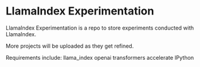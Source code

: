 # LlamaIndex Experimentation
LlamaIndex Experimentation is a repo to store experiments conducted with LlamaIndex.

More projects will be uploaded as they get refined.

Requirements include:
llama_index
openai
transformers
accelerate
IPython
